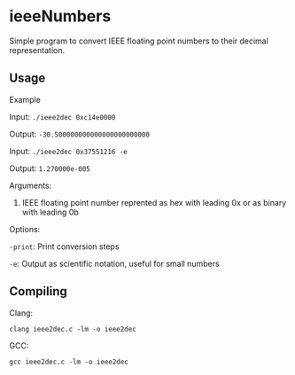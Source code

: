 # ieeeNumbers

Simple program to convert IEEE floating point numbers to their decimal representation.

## Usage
Example

Input: `./ieee2dec 0xc14e0000`

Output: `-30.500000000000000000000000`

Input: `./ieee2dec 0x37551216 -e`

Output: `1.270000e-005`

Arguments:
1. IEEE floating point number reprented as hex with leading 0x or as binary with leading 0b

Options:

`-print`: Print conversion steps

`-e`: Output as scientific notation, useful for small numbers

## Compiling
Clang:

`clang ieee2dec.c -lm -o ieee2dec`

GCC:

`gcc ieee2dec.c -lm -o ieee2dec`
